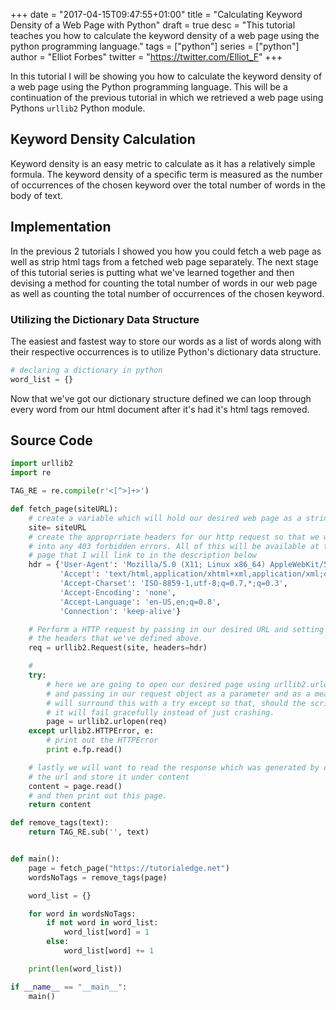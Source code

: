 +++
date = "2017-04-15T09:47:55+01:00"
title = "Calculating Keyword Density of a Web Page with Python"
draft = true
desc = "This tutorial teaches you how to calculate the keyword density of a web page using the python programming language."
tags = ["python"]
series = ["python"]
author = "Elliot Forbes"
twitter = "https://twitter.com/Elliot_F"
+++

In this tutorial I will be showing you how to calculate the keyword density of a web page using the Python programming language. This will be a continuation of the previous tutorial in which we retrieved a web page using Pythons `urllib2` Python module.

## Keyword Density Calculation

<p>Keyword density is an easy metric to calculate as it has a relatively simple formula. The keyword density of a specific term is measured as the number of occurrences of the chosen keyword over the total number of words in the body of text.</p>

## Implementation

<p>In the previous 2 tutorials I showed you how you could fetch a web page as well as strip html tags from a fetched web page separately. The next stage of this tutorial series is putting what we've learned together and then devising a method for counting the total number of words in our web page as well as counting the total number of occurrences of the chosen keyword.</p>

### Utilizing the Dictionary Data Structure

<p>The easiest and fastest way to store our words as a list of words along with their respective occurrences is to utilize Python's dictionary data structure. </p>

```py
# declaring a dictionary in python
word_list = {}
```

<p>Now that we've got our dictionary structure defined we can loop through every word from our html document after it's had it's html tags removed.</p>

## Source Code

```py
import urllib2
import re

TAG_RE = re.compile(r'<[^>]+>')

def fetch_page(siteURL):
    # create a variable which will hold our desired web page as a string
    site= siteURL
    # create the approprriate headers for our http request so that we wont run
    # into any 403 forbidden errors. All of this will be available at the tutorial
    # page that I will link to in the description below
    hdr = {'User-Agent': 'Mozilla/5.0 (X11; Linux x86_64) AppleWebKit/537.11 (KHTML, like Gecko) Chrome/23.0.1271.64 Safari/537.11',
           'Accept': 'text/html,application/xhtml+xml,application/xml;q=0.9,*/*;q=0.8',
           'Accept-Charset': 'ISO-8859-1,utf-8;q=0.7,*;q=0.3',
           'Accept-Encoding': 'none',
           'Accept-Language': 'en-US,en;q=0.8',
           'Connection': 'keep-alive'}

    # Perform a HTTP request by passing in our desired URL and setting our headers to equal
    # the headers that we've defined above.
    req = urllib2.Request(site, headers=hdr)

    # 
    try:
        # here we are going to open our desired page using urllib2.urlopen
        # and passing in our request object as a parameter and as a means of protection we 
        # will surround this with a try except so that, should the script run into any errors
        # it will fail gracefully instead of just crashing.
        page = urllib2.urlopen(req)
    except urllib2.HTTPError, e:
        # print out the HTTPError
        print e.fp.read()

    # lastly we will want to read the response which was generated by opening
    # the url and store it under content
    content = page.read()
    # and then print out this page.
    return content

def remove_tags(text):
    return TAG_RE.sub('', text)


def main():
    page = fetch_page("https://tutorialedge.net")
    wordsNoTags = remove_tags(page)

    word_list = {}

    for word in wordsNoTags:
        if not word in word_list:
            word_list[word] = 1
        else:
            word_list[word] += 1

    print(len(word_list))

if __name__ == "__main__":
    main()
```


